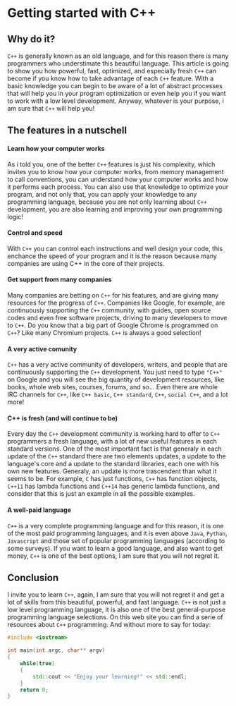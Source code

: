 # Getting started with C++
## Why do it?
`C++` is generally known as an old language, and for this reason there is many programmers who understimate this beautiful language. This article is going to show you how powerful, fast, optimized, and especially fresh `C++` can become if you know how to take advantage of each `C++` feature. With a basic knowledge you can begin to be aware of a lot of abstract processes that will help you in your program optimization or even help you if you want to work with a low level development. Anyway, whatever is your purpose, i am sure that ```C++``` will help you!
## The features in a nutschell
#### Learn how your computer works
As i told you, one of the better ```C++``` features is just his complexity, which invites you to know how your computer works, from memory management to call conventions, you can understand how your computer works and how it performs each process. You can also use that knowledge to optimize your program, and not only that, you can apply your knowledge to any programming language, because you are not only learning about ```C++``` development, you are also learning and improving your own programming logic!
#### Control and speed
With ```C++``` you can control each instructions and well design your code, this enchance the speed of your program and it is the reason because many companies are using C++ in the core of their projects.
#### Get support from many companies
Many companies are betting on ```C++``` for his features, and are giving many resources for the progress of ```C++```. Companies like Google, for example, are continuously supporting the ```C++``` community, with guides, open source codes and even free software projects, driving to many developers to move to ```C++```. Do you know that a big part of Google Chrome is programmed on ```C++```? Like many Chromium projects. ```C++``` is always a good selection!
#### A very active comunity
```C++``` has a very active community of developers, writers, and people that are continuously supporting the ```C++``` development. You just need to type ```"C++"``` on Google and you will see the big quantity of development resources, like books, whole web sites, courses, forums, and so... Even there are whole IRC channels for ```C++```, like ```C++ basic```, ```C++ standard```, ```C++```, ```social C++```, and a lot more!
#### C++ is fresh (and will continue to be)
Every day the ```C++``` development community is working hard to offer to ```C++``` programmers a fresh language, with a lot of new useful features in each standard versions. One of the most important fact is that generaly in each update of the ```C++``` standard there are two elements updates, a update to the language's core and a update to the standard libraries, each one with his own new features. Generaly, an update is more trascendent than what it seems to be. For example, ```C``` has just functions, ```C++``` has function objects, ```C++11``` has lambda functions and ```C++14``` has generic lambda functions, and consider that this is just an example in all the possible examples.
#### A well-paid language
```C++``` is a very complete programming language and for this reason, it is one of the most paid programming languages, and it is even above ```Java```, ```Python```, ```Javascript``` and those set of popular programming languages (according to some surveys). If you want to learn a good language, and also want to get money, ```C++``` is one of the best options, I am sure that you will not regret it.
## Conclusion
I invite you to learn ```C++```, again, I am sure that you will not regret it and get a lot of skills from this beautiful, powerful, and fast language. ```C++``` is not just a low level programming language, it is also one of the best general-purpose programming language selections. On this web site you can find a serie of resources about ```C++``` programming. And without more to say for today:

```c++
#include <iostream>

int main(int argc, char** argv)
{
    while(true)
    {
    	std::cout << "Enjoy your learning!" << std::endl;
    }
	return 0;
}
```

